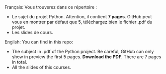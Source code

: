 Français:
Vous trouverez dans ce répertoire :
* Le sujet du projet Python. Attention, il contient **7 pages**. GitHub peut vous en montrer par défaut que 5, téléchargez bien le fichier .pdf du projet. 
* Les slides de cours.

English:
You can find in this repo: 
* The subject in .pdf of the Python project. Be careful, GitHub can only show in preview the first 5 pages. **Download the PDF**. There are 7 pages in total.
* All the slides of this courses. 
